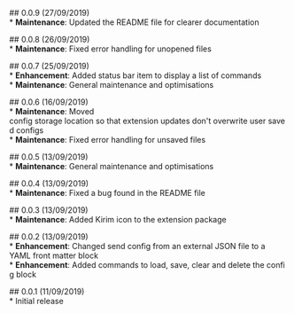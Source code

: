 ## 0.0.9 (27/09/2019)  
* __Maintenance__: Updated the README file for clearer documentation

## 0.0.8 (26/09/2019)  
* __Maintenance__: Fixed error handling for unopened files

## 0.0.7 (25/09/2019)  
* __Enhancement__: Added status bar item to display a list of commands   
* __Maintenance__: General maintenance and optimisations

## 0.0.6 (16/09/2019)  
* __Maintenance__: Moved config storage location so that extension updates don't overwrite user saved configs  
* __Maintenance__: Fixed error handling for unsaved files

## 0.0.5 (13/09/2019)  
* __Maintenance__: General maintenance and optimisations

## 0.0.4 (13/09/2019)  
* __Maintenance__: Fixed a bug found in the README file

## 0.0.3 (13/09/2019)  
* __Maintenance__: Added Kirim icon to the extension package

## 0.0.2 (13/09/2019)  
* __Enhancement__: Changed send config from an external JSON file to a YAML front matter block  
* __Enhancement__: Added commands to load, save, clear and delete the config block

## 0.0.1 (11/09/2019)  
* Initial release